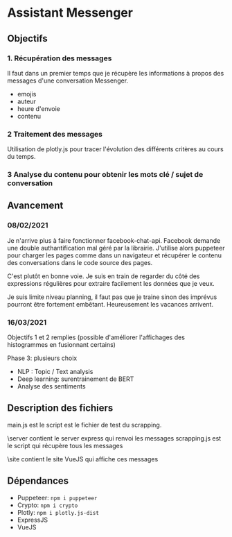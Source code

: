 # Assistant Messenger

## Objectifs

### 1. Récupération des messages

Il faut dans un premier temps que je récupère les informations à propos des messages d'une conversation Messenger.

- emojis
- auteur
- heure d'envoie
- contenu

### 2 Traitement des messages

Utilisation de plotly.js pour tracer l'évolution des différents critères au cours du temps.

### 3 Analyse du contenu pour obtenir les mots clé / sujet de conversation

## Avancement

### 08/02/2021

Je n'arrive plus à faire fonctionner facebook-chat-api. Facebook demande une double authantification mal géré par la librairie.
J'utilise alors puppeteer pour charger les pages comme dans un navigateur et récupérer le contenu des conversations dans le code source des pages.

C'est plutôt en bonne voie. Je suis en train de regarder du côté des expressions régulières pour extraire facilement les données que je veux.

Je suis limite niveau planning, il faut pas que je traine sinon des imprévus pourront être fortement embêtant. Heureusement les vacances arrivent.

### 16/03/2021

Objectifs 1 et 2 remplies (possible d'améliorer l'affichages des histogrammes en fusionnant certains)

Phase 3: plusieurs choix

- NLP : Topic / Text analysis
- Deep learning: surentrainement de BERT
- Analyse des sentiments

## Description des fichiers

main.js est le script est le fichier de test du scrapping.

\server contient le server express qui renvoi les messages scrapping.js est le script qui récupère tous les messages

\site contient le site VueJS qui affiche ces messages

## Dépendances

- Puppeteer: `npm i puppeteer`
- Crypto: `npm i crypto`
- Plotly: `npm i plotly.js-dist`
- ExpressJS
- VueJS
